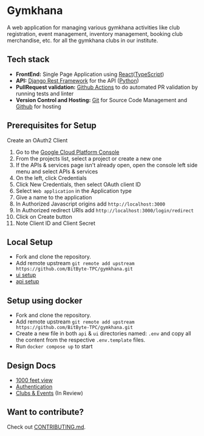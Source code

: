 # Gymkhana

A web application for managing various gymkhana activities like club
registration, event management, inventory management, booking club
merchandise, etc. for all the gymkhana clubs in our institute.

## Tech stack

- **FrontEnd:** Single Page Application using [React](https://reactjs.org/)([TypeScript](https://www.typescriptlang.org/))
- **API:** [Django Rest Framework](https://www.django-rest-framework.org/) for the API ([Python](https://www.python.org/))
- **PullRequest validation:** [Github Actions](https://github.com/features/actions) to do automated PR validation by running tests and linter
- **Version Control and Hosting:** [Git](https://git-scm.com/) for Source Code Management and [Github](https://github.com) for hosting

## Prerequisites for Setup

Create an OAuth2 Client

1. Go to the [Google Cloud Platform Console](https://console.cloud.google.com/)
2. From the projects list, select a project or create a new one
3. If the APIs & services page isn't already open, open the console left side menu and select APIs & services
4. On the left, click Credentials
5. Click New Credentials, then select OAuth client ID
6. Select `Web application` in the Application type
7. Give a name to the application
8. In Authorized Javascript origins add `http://localhost:3000`
9. In Authorized redirect URIs add `http://localhost:3000/login/redirect`
10. Click on Create button
11. Note Client ID and Client Secret

## Local Setup

- Fork and clone the repository.
- Add remote upstream `git remote add upstream https://github.com/BitByte-TPC/gymkhana.git`
- [ui setup](https://github.com/BitByte-TPC/gymkhana/tree/master/ui#readme)
- [api setup](https://github.com/BitByte-TPC/gymkhana/tree/master/api#readme)

## Setup using docker

- Fork and clone the repository.
- Add remote upstream `git remote add upstream https://github.com/BitByte-TPC/gymkhana.git`
- Create a new file in both `api` & `ui` directories named: `.env` and
  copy all the content from the respective `.env.template` files.
- Run `docker compose up` to start

## Design Docs

- [1000 feet view](https://github.com/BitByte-TPC/gymkhana/wiki/1000-feet-View)
- [Authentication](https://github.com/BitByte-TPC/gymkhana/wiki/Authentication-Design-Doc)
- [Clubs & Events](https://github.com/BitByte-TPC/gymkhana/wiki/Clubs-and-events-Design-Doc) (In Review)

## Want to contribute?

Check out [CONTRIBUTING.md](CONTRIBUTING.md).

